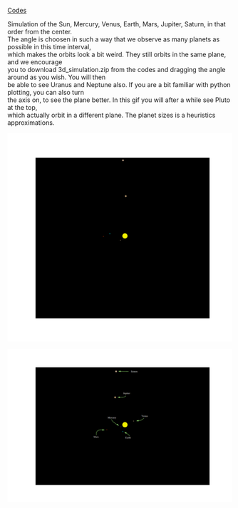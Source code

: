 [Codes](https://github.com/endrias34/FYS4150/tree/master/src/Project-3)
  

Simulation of the Sun, Mercury, Venus, Earth, Mars, Jupiter, Saturn, in that order from the center.  
The angle is choosen in such a way that we observe as many planets as possible in this time interval,  
which makes the orbits look a bit weird. They still orbits in the same plane, and we encourage  
you to download 3d_simulation.zip from the codes and dragging the angle around as you wish. You will then  
be able to see Uranus and Neptune also. If you are a bit familiar with python plotting, you can also turn  
the axis on, to see the plane better. In this gif you will after a while see Pluto at the top,  
which actually orbit in a different plane. The planet sizes is a heuristics approximations.

<p align="center">
  <img src="Solar_sys.gif">
</p>

<p align="center">
  <img src="test.png">  
</p>
